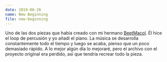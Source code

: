 ```yaml
---
date: 2019-06-26
name: New Beginning
file: new-beginning
---
```


Uno de las dos piezas que había creado con mi hermano [BeetMacol](https://beetmacol.com). Él hice el loop de percusión y yo añadí el piano. La música se desarrolla constantemente todo el tiempo y luego se acaba, pienso que un poco demasiado rápido. A lo mejor algún día lo mejoraré, pero el archivo con el proyecto original era perdido, así que tendría recrear todo la pieza.